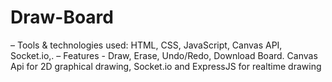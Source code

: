 # Draw-Board
– Tools & technologies used: HTML, CSS, JavaScript, Canvas API, Socket.io,.
– Features - Draw, Erase, Undo/Redo, Download Board. Canvas Api for 2D graphical drawing, Socket.io and
ExpressJS for realtime drawing
